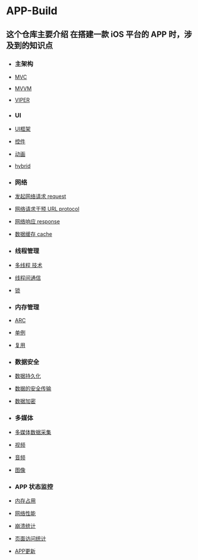 
# APP-Build
## 这个仓库主要介绍 在搭建一款 iOS 平台的 APP 时，涉及到的知识点

- ### 主架构
 - [MVC](www.baidu.com)
 - [MVVM]()
 - [VIPER]()

- ### UI
 - [UI框架](www.baidu.com) 
 - [控件]()
 - [动画]()
 - [hybrid]()

- ### 网络
 - [发起网络请求 request]()
 - [网络请求干预 URL protocol]()
 - [网络响应 response]()
 - [数据缓存 cache]()

- ### 线程管理
 - [多线程 技术]()
 - [线程间通信]()
 - [锁]()

- ### 内存管理

 - [ARC]()
 - [单例]()
 - [复用]()

- ### 数据安全

 - [数据持久化]()
 - [数据的安全传输]()
 - [数据加密]()

- ### 多媒体

 - [多媒体数据采集]()
 - [视频]()
 - [音频]()
 - [图像]()

 - ### APP 状态监控

 - [内存占用]()
 - [网络性能]()
 - [崩溃统计]()
 - [页面访问统计]()
 - [APP更新]()


